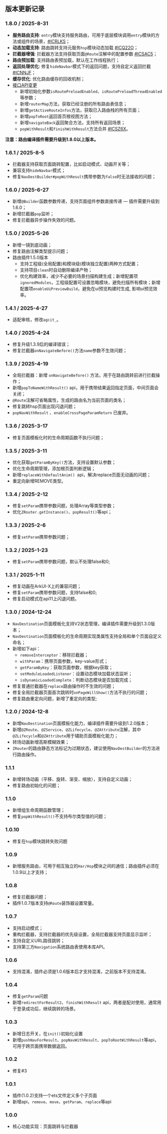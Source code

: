 
## 版本更新记录

### 1.8.0 / 2025-8-31

- **服务路由支持**: `entry`模块支持服务路由，可用于底层模块调用`entry`模块的方法或组件的场景，[#ICRLKS](https://gitee.com/common-apps/ZRouter/issues/ICRLKS)；
- **动态加载支持**: 路由跳转支持元服务`hsp`模块动态加载 [#ICQ22O](https://gitee.com/common-apps/ZRouter/issues/ICQ22O)；
- **拦截器增强**: 拦截器方法支持获取页面`@Route`注解中的配置参数 [#ICSAC5](https://gitee.com/common-apps/ZRouter/issues/ICSAC5)；
- **路由预加载**: 支持路由表预加载，默认在工作线程执行；
- **返回处理优化**: 修复`hideNavbar`模式下的返回问题，支持自定义返回拦截 [#ICNNJF](https://gitee.com/common-apps/ZRouter/issues/ICNNJF)；
- **缓存优化**: 优化路由缓存的回收机制；
- [接口API变更](https://gitee.com/common-apps/ZRouter/blob/main/%E6%8E%A5%E5%8F%A3%E5%88%97%E8%A1%A8.md)
  - 新增初始化参数`isRoutePreloadEnabled`、`isRoutePreloadThreadEnabled`等参数；
  - 新增`routerMap`方法，获取已经注册的所有路由表信息；
  - 新增`getActiveRouteInfos`方法，获取已入路由栈的所有页面；
  - 新增`popToRoot`返回首页根视图方法；
  - 新增`navigateBack`返回聚合方法，支持所有返回场景；
  - `popWithResult`和`finishWithResult`方法合并 [#ICSZ6X](https://gitee.com/common-apps/ZRouter/issues/ICSZ6X)。
  
**注意：路由编译插件需要升级到1.8.0以上版本。**

### 1.6.1 / 2025-8-5

- 拦截器支持获取页面跳转配置，比如启动模式、动画开关等；
- 兼容支持`hideNavbar`模式；
- 修复`NavDestBuilder#popWithResult`携带参数为`false`时无法接收的问题；

### 1.6.0 / 2025-6-27

- 新增`@Builder`函数参数传递，支持页面组件参数直接传递 — 插件需要升级到1.6.0；
- 新增拦截器`pop`监听；
- 修复拦截器异步操作失效的问题。

### 1.5.0 / 2025-5-26

- 新增一镜到底动画；
- 修复路由注解类型提示问题；
- 路由插件1.5.0版本
  - 支持工程级(全局配置)和模块级(模块独立配置)两种方式配置；
  - 支持项目`clean`时自动删除编译产物；
  - 优化构建效率，减少不必要的场景扫描构建生成；新增配置项`ignoredModules`，工程级配置可设置忽略模块，避免扫描所有模块；新增配置项`enableUiPreviewBuild`，避免在ui预览构建时生成, 影响ui预览效率。



### 1.4.1 / 2025-4-27

- 适配审核，修改`agcit_`。

### 1.4.0 / 2025-4-24

- 修复升级1.3.9后的编译错误；
- 修复拦截器`onNavigateBefore()`方法`name`参数不生效问题；

### 1.3.9 / 2025-4-19

- 全局拦截器：新增 `onNavigateBefore()` 方法，用于在路由跳转前进行拦截操作；
- 新增`popToNameWithResult()` api，用于携带结果返回指定页面，中间页面会关闭；
- `@Route`注解可省略属性，生成的路由名为当前页面的类名；
- 修复跳转hsp页面出现闪退问题；
- `popNavWithResult` 、`enableCrossPageParamReturn` 已废弃。

### 1.3.6 / 2025-3-17

- 修复页面模板化时的生命周期函数不执行问题；

### 1.3.5 / 2025-3-11

- 优化获取`getParamByKey()`方法，支持设置默认参数；
- 优化生命周期管理，添加根页面判断逻辑；
- 新增`replaceWithDefaultAnim() `api，解决replace页面无动画的问题；
- 重定向新增REMOVE类型。

### 1.3.4 / 2025-2-12

- 修复`setParam`携带参数问题，处理Array等类型参数；
- 优化`ZRouter.getInstance()`、`popResult()`等api；

### 1.3.3 / 2025-2-6

- 修复`setParam`携带参数问题；

### 1.3.2 / 2025-1-23

- 修复`setParam`携带参数问题，默认不处理false和0;

### 1.3.1 / 2025-1-11

- 修复动画在ArkUI-X上的兼容问题；
- 修复`setParam`携带参数问题，支持false和0;
- 修复启动模式在api11上闪退问题。

### 1.3.0 / 2024-12-24

- `NavDestination`页面模板化支持V2状态管理，编译插件需要升级到1.3.0版本；
- `NavDestination`页面模板化的生命周期实现类属性支持全局和单个页面自定义命名；
- 新增如下api：
  - `removeInterceptor`：移除拦截器；
  - `withParam`：携带页面参数，key-value形式；
  - `getParamByKey`：获取页面参数，根据key获取；
  - `setModuleLoadedListener`：设置动态模块加载状态监听；
  - `isDynamicLoadedComplete`：判断动态模块是否加载完成；
- 修复普通拦截器在`replace`路由操作时不生效的问题；
- 修复全局拦截器页面首次跳转时`onPageWillShow()`方法不执行的问题；
- 修复路由重定向问题，新增了重定向的类型;

### 1.2.0 / 2024-12-8

- 新增`NavDestination`页面模板化能力，编译插件需要升级到1.2.0版本；
- 新增`@ZRoute`、`@ZService`、`@ZLifecycle`、`@ZAttribute`注解，其中`@ZLifecycle`和`@ZAttribute`用于辅助页面模板化能力；
- 转场动画新增高斯模糊效果；
- `ZRouter`的路由静态方法标记为过期状态，建议使用`NavDestBuilder`的方法进行路由操作。

### 1.1.1

- 新增转场动画（平移、旋转、渐变、缩放），支持自定义动画；
- 修复路由初始化的问题；

### 1.1.0

- 新增组生命周期函数管理；
- 修复`popWithResult()`不支持布尔类型值的问题；

### 1.0.10

- 修复在`hsp`模块跳转失败问题

### 1.0.9

- 新增服务路由，可用于相互独立的`Har/Hsp`模块之间的通信；路由插件必须在1.0.9以上才支持；


### 1.0.8

- 修复拦截器问题；
- 插件1.0.7版本支持`@Route`装饰器设置常量。

### 1.0.7

- 支持启动模式；
- 重构拦截器，支持拦截器的优先级设置，全局拦截器支持页面显示监听；
- 支持自定义URL路径跳转；
- 支持第三方`Navigation`系统路由表使用本库API。

### 1.0.6

- 支持混淆，插件必须是1.0.6版本后才支持混淆，之前版本不支持混淆。

### 1.0.4

- 修复`getParam`问题
- 新增`redirectForResult2`、`finishWithResult` api，两者是配对使用，通常用于登录成功后，继续跳转的场景。

### 1.0.3

- 新增日志开关，在`init()`初始化设置
- 新增`pushNavForResult`、`popNavWithResult`、`popToRootWithResult`等api，可用于跨页面携带数据返回。

### 1.0.2

- 修复#3

### 1.0.1

- 插件(1.0.2)支持一个ets文件定义多个子页面
- 新增api，`remove`、`move`、`getParam`、`replace`等api

### 1.0.0

- 核心功能实现：页面跳转与拦截器



